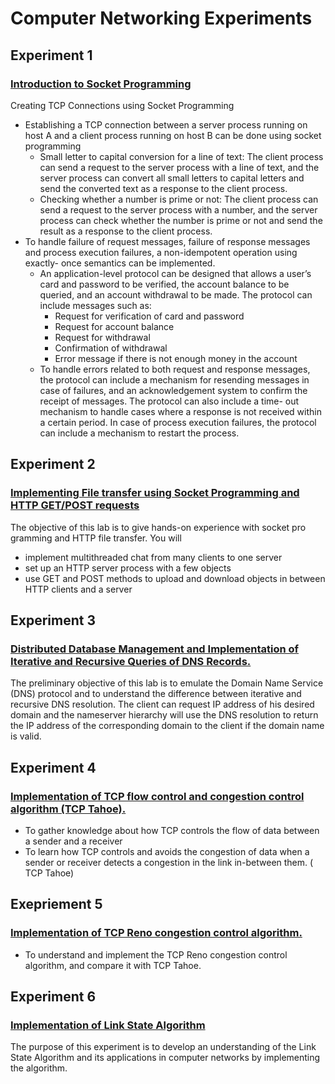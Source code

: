 # Computer Networking Experiments

## Experiment 1  
### [Introduction to Socket Programming](https://github.com/anika235/Computer-Networking/blob/7b81cd74bd5f35009bbde0f2f3a500e299855131/TCP(Socket%20Programming)/report.pdf)
Creating TCP Connections using Socket Programming
- Establishing a TCP connection between a server process running on
host A and a client process running on host B can be done using socket
programming
  - Small letter to capital conversion for a line of text: The client
process can send a request to the server process with a line of
text, and the server process can convert all small letters to capital
letters and send the converted text as a response to the client
process.
  - Checking whether a number is prime or not: The client process
can send a request to the server process with a number, and the
server process can check whether the number is prime or not and
send the result as a response to the client process.
- To handle failure of request messages, failure of response messages and
process execution failures, a non-idempotent operation using exactly-
once semantics can be implemented.
  - An application-level protocol can be designed that allows a user’s
card and password to be verified, the account balance to be
queried, and an account withdrawal to be made. The protocol
can include messages such as:
    - Request for verification of card and password
    - Request for account balance
    - Request for withdrawal
    - Confirmation of withdrawal
    - Error message if there is not enough money in the account
  - To handle errors related to both request and response messages,
the protocol can include a mechanism for resending messages
in case of failures, and an acknowledgement system to confirm the receipt of messages. The protocol can also include a time-
out mechanism to handle cases where a response is not received
within a certain period. In case of process execution failures, the
protocol can include a mechanism to restart the process.
## Experiment 2
### [Implementing File transfer using Socket Programming and HTTP GET/POST requests](https://github.com/anika235/Computer-Networking/blob/7b81cd74bd5f35009bbde0f2f3a500e299855131/File%20Transfer%20via%20Socket%20Programming/Experiment.pdf)
The objective of this lab is to give hands-on experience with socket pro
gramming and HTTP file transfer. You will
- implement multithreaded chat from many clients to one server
- set up an HTTP server process with a few objects
- use GET and POST methods to upload and download objects in between HTTP clients and a server
## Experiment 3
### [Distributed Database Management and Implementation of Iterative and Recursive Queries of DNS Records.](https://github.com/anika235/Computer-Networking/blob/7b81cd74bd5f35009bbde0f2f3a500e299855131/Iterative%20and%20Recursive%20Dns%20Records/report.pdf)
The preliminary objective of this lab is to emulate the Domain Name Service (DNS) protocol and to understand the
difference between iterative and recursive DNS resolution. The client can request IP address of his desired domain and
the nameserver hierarchy will use the DNS resolution to return the IP address of the corresponding domain to the client
if the domain name is valid.
## Experiment 4
### [Implementation of TCP flow control and congestion control algorithm (TCP Tahoe).](https://github.com/anika235/Computer-Networking/blob/7b81cd74bd5f35009bbde0f2f3a500e299855131/TCP%20Tahoe/TCP%20Tahoe.pdf)
- To gather knowledge about how TCP controls the flow of data between a sender and a receiver
- To learn how TCP controls and avoids the congestion of data when a sender or receiver detects a
congestion in the link in-between them. ( TCP Tahoe)

## Exepriement 5
### [Implementation of TCP Reno congestion control algorithm.](https://github.com/anika235/Computer-Networking/blob/7b81cd74bd5f35009bbde0f2f3a500e299855131/TCP%20Reno/Report.pdf)
- To understand and implement the TCP Reno congestion control algorithm, and compare it with TCP
Tahoe.

## Experiment 6
### [Implementation of Link State Algorithm](https://github.com/anika235/Computer-Networking/blob/7b81cd74bd5f35009bbde0f2f3a500e299855131/Link%20State%20Algorithm/Lab_experiment_7_47_61.pdf)
The purpose of this experiment is to develop an understanding of the Link State Algorithm and its applications in
computer networks by implementing the algorithm.
